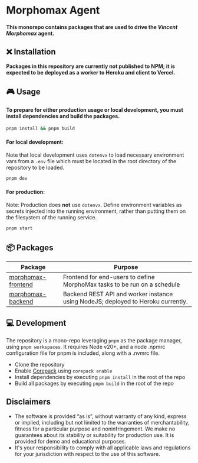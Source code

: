 # Morphomax Agent

#### This monorepo contains packages that are used to drive the _Vincent Morphomax_ agent.

## ❌ Installation

**Packages in this repository are currently not published to NPM; it is expected to be deployed as a
worker to Heroku and client to Vercel.**

## 🎮 Usage

#### To prepare for either production usage or local development, you must install dependencies and build the packages.

```zsh
pnpm install && pnpm build
```

#### For local development:

Note that local development uses `dotenvx` to load necessary environment vars from a `.env` file
which must be located
in the root directory of the repository to be loaded.

```zsh
pnpm dev
```

#### For production:

Note: Production does **not** use `dotenvx`. Define environment variables as secrets injected into
the running environment, rather than putting them on the filesystem of the running service.

```zsh
pnpm start
```

## 📦 Packages

| Package                                                     | Purpose                                                                          |
| ----------------------------------------------------------- | -------------------------------------------------------------------------------- |
| [morphomax-frontend](packages/morphomax-frontend/README.md) | Frontend for end-users to define MorphoMax tasks to be run on a schedule         |
| [morphomax-backend](packages/morphomax-backend/README.md)   | Backend REST API and worker instance using NodeJS; deployed to Heroku currently. |

## 💻 Development

The repository is a mono-repo leveraging `pnpm` as the package manager, using `pnpm workspaces`. It
requires Node v20+,
and a node .npmrc configuration file for pnpm is included, along with a .nvmrc file.

- Clone the repository
- Enable [Corepack](https://github.com/nodejs/corepack) using `corepack enable`
- Install dependencies by executing `pnpm install` in the root of the repo
- Build all packages by executing `pnpm build` in the root of the repo

## Disclaimers

- The software is provided “as is”, without warranty of any kind, express or implied, including but
  not limited to the warranties of merchantability, fitness for a particular purpose and
  noninfringement. We make no guarantees about its stability or suitability for production use. It
  is provided for demo and educational purposes.
- It's your responsibility to comply with all applicable laws and regulations for your jurisdiction
  with respect to the use of this software.

